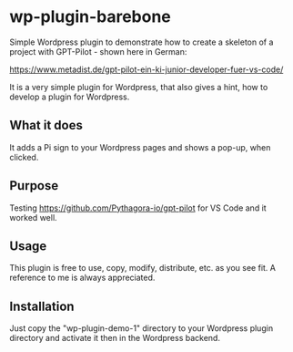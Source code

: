 # wp-plugin-barebone
Simple Wordpress plugin to demonstrate how to create a skeleton of a 
project with GPT-Pilot  - shown here in German: 

https://www.metadist.de/gpt-pilot-ein-ki-junior-developer-fuer-vs-code/

It is a very simple plugin for Wordpress, that also gives a hint, how to
develop a plugin for Wordpress.

## What it does
It adds a Pi sign to your Wordpress pages and shows a pop-up, when clicked.

## Purpose
Testing https://github.com/Pythagora-io/gpt-pilot for VS Code and it worked well.

## Usage
This plugin is free to use, copy, modify, distribute, etc. as you see fit.
A reference to me is always appreciated.

## Installation
Just copy the "wp-plugin-demo-1" directory to your Wordpress plugin directory
and activate it then in the Wordpress backend.